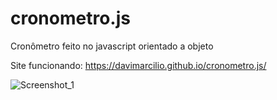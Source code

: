 # cronometro.js
Cronômetro feito no javascript orientado a objeto

Site funcionando: https://davimarcilio.github.io/cronometro.js/



![Screenshot_1](https://user-images.githubusercontent.com/104699555/179286036-7e1f8371-8bcc-4a03-b284-8983e65cf297.png)
